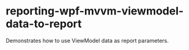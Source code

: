 # reporting-wpf-mvvm-viewmodel-data-to-report
Demonstrates how to use ViewModel data as report parameters.
